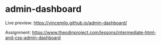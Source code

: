 # admin-dashboard
Live preview:
https://vincemilo.github.io/admin-dashboard/

Assignment:
https://www.theodinproject.com/lessons/intermediate-html-and-css-admin-dashboard

